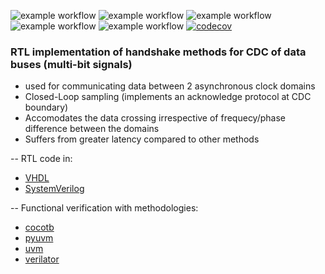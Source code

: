 ![example workflow](https://github.com/npatsiatzis/cdc_handshake/actions/workflows/regression.yml/badge.svg)
![example workflow](https://github.com/npatsiatzis/cdc_handshake/actions/workflows/coverage.yml/badge.svg)
![example workflow](https://github.com/npatsiatzis/cdc_handshake/actions/workflows/regression_pyuvm.yml/badge.svg)
![example workflow](https://github.com/npatsiatzis/cdc_handshake/actions/workflows/coverage_pyuvm.yml/badge.svg)
![example workflow](https://github.com/npatsiatzis/cdc_handshake/actions/workflows/regression.yml/badge.svg)
[![codecov](https://codecov.io/gh/npatsiatzis/cdc_handshake/graph/badge.svg?token=V32Y6588S0)](https://codecov.io/gh/npatsiatzis/cdc_handshake)

### RTL implementation of handshake methods for CDC of data buses (multi-bit signals)


- used for communicating data between 2 asynchronous clock domains
- Closed-Loop sampling (implements an acknowledge protocol at CDC boundary)
- Accomodates the data crossing irrespective of frequecy/phase difference between the domains
- Suffers from greater latency compared to other methods

-- RTL code in:
- [VHDL](https://github.com/npatsiatzis/cdc_handshake/tree/main/rtl/VHDL)
- [SystemVerilog](https://github.com/npatsiatzis/cdc_handshake/tree/main/rtl/SystemVerilog)

-- Functional verification with methodologies:
- [cocotb](https://github.com/npatsiatzis/cdc_handshake/tree/main/cocotb_sim)
- [pyuvm](https://github.com/npatsiatzis/cdc_handshake/tree/main/pyuvm_sim)
- [uvm](https://github.com/npatsiatzis/cdc_handshake/tree/main/uvm_sim)
- [verilator](https://github.com/npatsiatzis/cdc_handshake/tree/main/verilator_sim)
